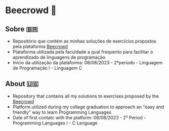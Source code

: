 # Beecrowd 🐝

## Sobre 🇧🇷
- Repositório que contém as minhas soluções de exercícios propostos pela plataforma [Beecrowd](https://beecrowd.com/)
- Plataforma utilizada pela faculdade a qual frequento para facilitar o aprendizado de linguagens de programação
- Início da utilização da plataforma: 08/08/2023 - 2°período - Linguagem de Programação I - Linguagem C

## About 🇺🇸
- Repository that contains all my solutions to exercises proposed by the [Beecrowd](https://beecrowd.com)
- Platform utilized during my collage graduation to approach an "easy and friendly" way to learn Programming Languages
- Date of first contatc with the platform: 08/08/2023 - 2² Period - Programming Languages I - C Language
